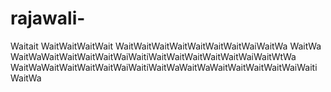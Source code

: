 # rajawali-
Waitait
WaitWaitWaitWait
WaitWaitWaitWaitWaitWaitWaitWaiWaitWa
WaitWa
WaitWaWaitWaitWaitWaitWaiWaitiWaitWaitWaitWaitWaitWaiWaitWtWa
WaitWaWaitWaitWaitWaitWaiWaitiWaitWaWaitWaWaitWaitWaitWaitWaiWaitiWaitWa